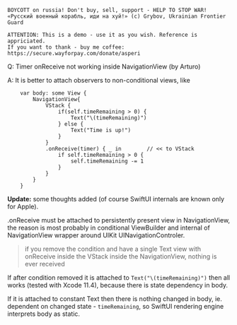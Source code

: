 ```
BOYCOTT on russia! Don't buy, sell, support - HELP TO STOP WAR!
«Русский военный корабль, иди на хуй!» (c) Grybov, Ukrainian Frontier Guard

ATTENTION: This is a demo - use it as you wish. Reference is appriciated.
If you want to thank - buy me coffee: https://secure.wayforpay.com/donate/asperi
```

Q: Timer onReceive not working inside NavigationView (by Arturo)

A: It is better to attach observers to non-conditional views, like

```
    var body: some View {
        NavigationView{
            VStack {
                if(self.timeRemaining > 0) {
                    Text("\(timeRemaining)")
                } else {
                    Text("Time is up!")
                }
            }
            .onReceive(timer) { _ in        // << to VStack
                if self.timeRemaining > 0 {
                    self.timeRemaining -= 1
                }
            }
        }
    }
```

**Update:** some thoughts added (of course SwiftUI internals are known only for Apple).

.onReceive must be attached to persistently present view in NavigationView, the reason is most probably in conditional ViewBuilder and internal of NavigationView wrapper around UIKit UINavigationControler.

> if you remove the condition and have a single Text view with onReceive inside the VStack inside the NavigationView, nothing is ever received

If after condition removed it is attached to `Text("\(timeRemaining)")` then all works (tested with Xcode 11.4), because there is state dependency in body.

If it is attached to constant Text then there is nothing changed in body, ie. dependent on changed state - `timeRemaining`, so SwiftUI rendering engine interprets body as static.
